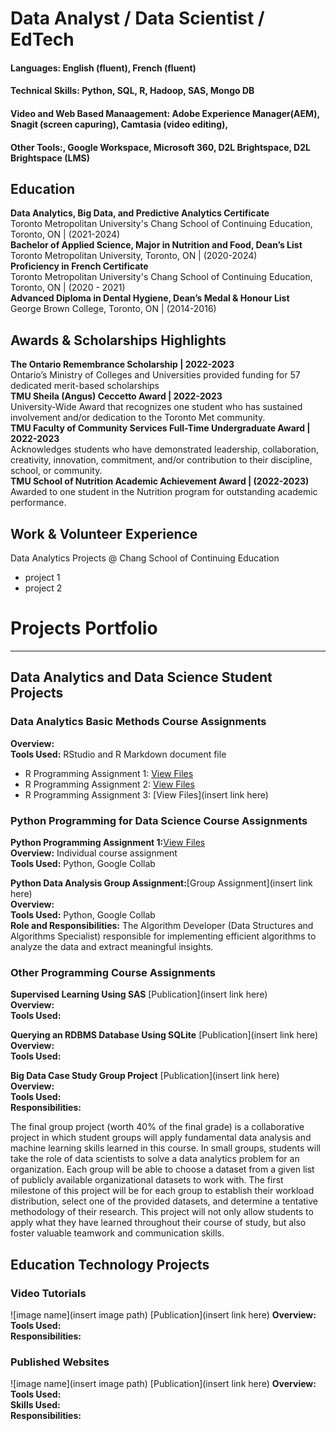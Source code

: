 # Data Analyst / Data Scientist / EdTech

#### Languages: English (fluent), French (fluent) 
#### Technical Skills: Python, SQL, R, Hadoop, SAS, Mongo DB  
#### Video and Web Based Manaagement: Adobe Experience Manager(AEM), Snagit (screen capuring), Camtasia (video editing),  
#### Other Tools:, Google Workspace, Microsoft 360, D2L Brightspace, D2L Brightspace (LMS)

## Education
 **Data Analytics, Big Data, and Predictive Analytics Certificate** <br />
Toronto Metropolitan University's Chang School of Continuing Education, Toronto, ON | (2021-2024) <br />
**Bachelor of Applied Science, Major in Nutrition and Food, Dean’s List** <br />
Toronto Metropolitan University, Toronto, ON | (2020-2024) <br />
**Proficiency in French Certificate** <br />
Toronto Metropolitan University's Chang School of Continuing Education, Toronto, ON | (2020 - 2021) <br />
**Advanced Diploma in Dental Hygiene, Dean’s Medal &  Honour List** <br />
George Brown College, Toronto, ON | (2014-2016)

## Awards & Scholarships Highlights
**The Ontario Remembrance Scholarship	| 2022-2023** <br />
Ontario’s Ministry of Colleges and Universities provided funding for 57 dedicated merit-based scholarships <br />
**TMU Sheila (Angus) Ceccetto Award |	2022-2023** <br />
University-Wide Award that recognizes one student who has sustained involvement and/or dedication to the Toronto Met community. <br />
**TMU Faculty of Community Services Full-Time Undergraduate Award |	2022-2023** <br />
Acknowledges students who have demonstrated leadership, collaboration, creativity, innovation, commitment, and/or contribution to their discipline, school, or community. <br />
**TMU School of Nutrition Academic Achievement Award |	(2022-2023)** <br />
Awarded to one student in the Nutrition program for outstanding academic performance.

## Work & Volunteer Experience
Data Analytics Projects @ Chang School of Continuing Education
- project 1
- project 2

# Projects Portfolio
---
## Data Analytics and Data Science Student Projects

### Data Analytics Basic Methods Course Assignments
**Overview:** <br />
**Tools Used:** RStudio and R Markdown document file <br />
- R Programming Assignment 1: [View Files](/assets/projects/r_programming/assignment_1) <br />
- R Programming Assignment 2: [View Files](/assets/projects/r_programming/assignment_2) <br />
- R Programming Assignment 3: [View Files](insert link here) <br />

### Python Programming for Data Science Course Assignments 
**Python Programming Assignment 1:**[View Files](/assets/projects/CIND830_Fall2023_Assignment1_Q.ipynb%20-%20Colaboratory_Stephanie_Boissonneault_V2.pdf) <br />
**Overview:** Individual course assignment <br />
**Tools Used:** Python, Google Collab <br />

**Python Data Analysis Group Assignment:**[Group Assignment](insert link here) <br />
**Overview:** <br />
**Tools Used:** Python, Google Collab <br />
**Role and Responsibilities:** The Algorithm Developer (Data Structures and Algorithms Specialist) responsible for implementing efficient algorithms to analyze the data and extract meaningful insights. 

### Other Programming Course Assignments 
**Supervised Learning Using SAS** [Publication](insert link here) <br />
**Overview:** <br />
**Tools Used:** <br />

**Querying an RDBMS Database Using SQLite** [Publication](insert link here)  <br />
**Overview:** <br />
**Tools Used:** <br />

**Big Data Case Study Group Project** [Publication](insert link here) <br />
**Overview:** <br />
**Tools Used:** <br />
**Responsibilities:** <br />

The final group project (worth 40% of the final grade) is a collaborative project in which
student groups will apply fundamental data analysis and machine learning skills learned in
this course. In small groups, students will take the role of data scientists to solve a data
analytics problem for an organization. Each group will be able to choose a dataset from a
given list of publicly available organizational datasets to work with.
The first milestone of this project will be for each group to establish their workload
distribution, select one of the provided datasets, and determine a tentative methodology of
their research.
This project will not only allow students to apply what they have learned throughout their
course of study, but also foster valuable teamwork and communication skills.


## Education Technology Projects

### Video Tutorials
![image name](insert image path)
[Publication](insert link here)
**Overview:** <br />
**Tools Used:** <br />
**Responsibilities:** <br />

### Published Websites
![image name](insert image path)
[Publication](insert link here)
**Overview:** <br />
**Tools Used:** <br />
**Skills Used:** <br />
**Responsibilities:** <br />

